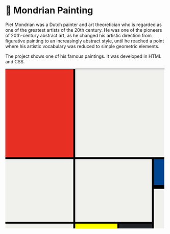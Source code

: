 # 🎨 Mondrian Painting

<p> Piet Mondrian was a Dutch painter and art theoretician who is regarded as one of the greatest artists of the 20th century. He was one of the pioneers of 20th-century abstract art, as he changed his artistic direction from figurative painting to an increasingly abstract style, until he reached a point where his artistic vocabulary was reduced to simple geometric elements. </p>

The project shows one of his famous paintings. It was developed in HTML and CSS. 

<img src="https://github.com/rharcosta/mondrian-project/blob/main/mondrian-painting.png" />
